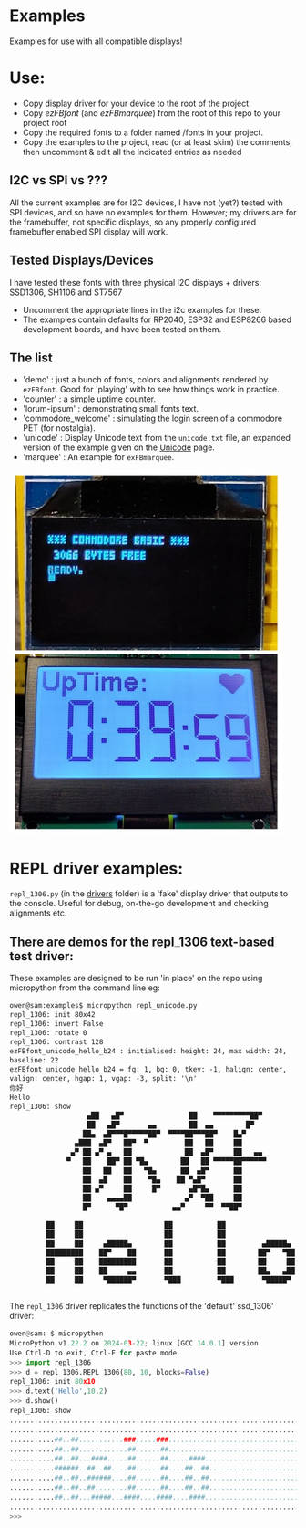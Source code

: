 # Examples

Examples for use with all compatible displays!

# Use:
* Copy display driver for your device to the root of the project
* Copy *ezFBfont* (and *ezFBmarquee*) from the root of this repo to your project root
* Copy the required fonts to a folder named /fonts in your project.
* Copy the examples to the project, read (or at least skim) the comments, then uncomment & edit all the indicated entries as needed

## I2C vs SPI vs ???
All the current examples are for I2C devices, I have not (yet?) tested with SPI devices, and so have no examples for them. However; my drivers are for the framebuffer, not specific displays, so any properly configured framebuffer enabled SPI display will work.

## Tested Displays/Devices
I have tested these fonts with three physical I2C displays +  drivers: SSD1306, SH1106 and ST7567
* Uncomment the appropriate lines in the i2c examples for these.
* The examples contain defaults for RP2040, ESP32 and ESP8266 based development boards, and have been tested on them.

## The list
* 'demo' : just a bunch of fonts, colors and alignments rendered by `ezFBfont`. Good for 'playing' with to see how things work in practice.
* 'counter' : a simple uptime counter.
* 'lorum-ipsum' : demonstrating small fonts text.
* 'commodore_welcome' : simulating the login screen of a commodore PET (for nostalgia).
* 'unicode' : Display Unicode text from the `unicode.txt` file, an expanded version of the example given on the [Unicode](/Unicode) page.
* 'marquee' : An example for `exFBmarquee`.

[![two different displays](doc/demo-collage2.thumb.jpg)](examples/doc/demo-collage2.jpg)

# REPL driver examples:

`repl_1306.py` (in the [drivers](/drivers) folder) is a 'fake' display driver that outputs to the console. Useful for debug, on-the-go development and checking alignments etc.

## There are demos for the repl_1306 text-based test driver:

These examples are designed to be run 'in place' on the repo using micropython from the command line eg:
```console
owen@sam:examples$ micropython repl_unicode.py 
repl_1306: init 80x42
repl_1306: invert False
repl_1306: rotate 0
repl_1306: contrast 128
ezFBfont_unicode_hello_b24 : initialised: height: 24, max width: 24, baseline: 22
ezFBfont_unicode_hello_b24 = fg: 1, bg: 0, tkey: -1, halign: center, valign: center, hgap: 1, vgap: -3, split: '\n'
你好
Hello
repl_1306: show
                   ▄██   ▄█▀                ██    ▀▀▀▀▀▀▀▀▀██▀                  
                   ██   ▄█▀       ▄▄        ██  ▄▄        █▀                    
                  ██▄  ▄█▀▀▀█▀▀▀▀▀██▀  ▀▀▀▀██▀▀▀██▀    █▄▀                      
                ▄███  ▄█▀   ██▀  ▀         ██   ██     ██                       
               ▄▀ ██ ▄▀ ▄   ██             ██  ▄█▀     ██   ▄▄                  
              ▀   ██    ██▀ ██ ▀█▄        ██   ██ ▀▀▀▀▀██▀▀▀▀▀▀                 
                  ██   ██   ██   ▀█▄      ██  ▄█▀      ██                       
                  ██  ▄█    ██    ▀█▄    ██ ▀▄█▀       ██                       
                  ██ ▄▀     ██     █▀       ▄█▀█▄      ██                       
                  ██    ▄▄▄▄██             ▄▀  ▀██     ██                       
                  █▀      ▀█▀           ▄▄▀     ▀▀  ▀▀██▀                       
                                                                                
         ██     ██                    ██           ██                           
         ██     ██                    ██           ██                           
         ██     ██     ▄█████▄        ██           ██         ▄█████▄           
         █████████    ██▀    ██       ██           ██        ██▀   ▀██          
         ██     ██    █████████       ██           ██        ██     ██          
         ██     ██    ██     ▄▄       ██           ██        ██▄   ▄██          
         ██     ██     ▀██████▀       ▀███         ▀███       ▀█████▀           
                                                                                
```
The `repl_1306` driver replicates the functions of the 'default' ssd_1306' driver:
```python
owen@sam: $ micropython
MicroPython v1.22.2 on 2024-03-22; linux [GCC 14.0.1] version
Use Ctrl-D to exit, Ctrl-E for paste mode
>>> import repl_1306
>>> d = repl_1306.REPL_1306(80, 10, blocks=False)
repl_1306: init 80x10
>>> d.text('Hello',10,2)
>>> d.show()
repl_1306: show
................................................................................
................................................................................
...........##..##...........###.....###.........................................
...........##..##............##......##.........................................
...........##..##...####.....##......##.....####................................
...........######..##..##....##......##....##..##...............................
...........##..##..######....##......##....##..##...............................
...........##..##..##........##......##....##..##...............................
...........##..##...#####...####....####....####................................
................................................................................
>>>
```
